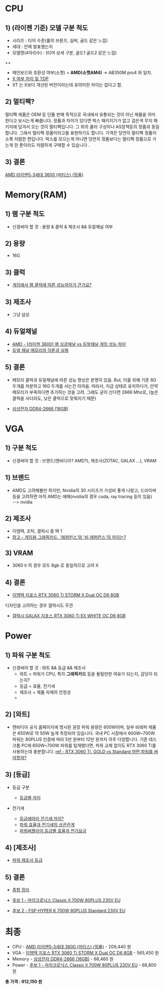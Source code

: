 # CPU
## 1) (라이젠 기준) 모델 구분 척도
- 시리즈 : 티어 수준(롤의 브론즈, 실버, 골드 같은 느낌)
- 세대 : 언제 발표했는지
- 모델명(4자리수) : (티어 상세 구분, 골드1 골드2 같은 느낌)

++  

- 메인보드와 호환성 여부(소켓) = **AMD(소켓AM4)** -> AB350M pro4 와 일치.
- [X 여부 차이 및 TDP](https://blog.naver.com/bravotec/221974515571)
- XT 는 X보다 개선된 버전이라는데 유의미한 차이는 없다고 함.

## 2) 멀티팩?
멀티팩 제품은 OEM 등 단품 판매 목적으로 국내에서 유통되는 것이 아닌 제품을 의미한다고 보시는게 빠릅니다. 정품과 차이가 있다면 박스 패키지가가 없고 검은색 무지 패키지에 담겨서 오는 것이 멀티팩입니다. 그 외의 쿨러 구성이나 AS정책등의 정품과 동일합니다. 그래서 멀티팩 정품이라고들 표현하기도 합니다. 가격은 당연히 멀티팩 정품이 소폭 저렴한 편입니다. 박스를 모으는게 아니면 당연히 정품보다는 멀티팩 정품으로 가는게 한 푼이라도 저렴하게 구매할 수 있습니다 .

## 3) 결론
[AMD 라이젠5-3세대 3600 (마티스) (정품)](http://prod.danawa.com/info/?pcode=8459973&keyword=%EB%9D%BC%EC%9D%B4%EC%A0%A0%205%203600&cate=113990)

  
# Memory(RAM)
## 1) 램 구분 척도
- 신경써야 할 것 : 용량 & 클럭 & 제조사 && 듀얼채널 여부

## 2) 용량
- 16G

## 3) 클럭
- [게임에서 램 클럭에 따른 성능차이가 큰가요?](https://quasarzone.com/bbs/qf_cmr/views/251247)

## 3) 제조사
- 그냥 삼성

## 4) 듀얼채널
- [AMD - [라이젠 3600] 램 싱글채널 vs 듀얼채널 게임 성능 차이](https://quasarzone.com/bbs/qb_tip/views/18287)
- [듀얼 채널 메모리의 이론과 실제](http://blog.naver.com/PostView.nhn?blogId=richardsky9&logNo=221339155378)

## 5) 결론
- 메모리 클럭과 듀얼채널에 따른 성능 향상은 분명히 있음. But, 이를 위해 기존 8G 두개를 처분하고 16G 두개를 사는건 아까움. 따라서, 지금 상태로 유지하다가, 만약 메모리가 부족하다면 추가하는 것을 고려. 그래도 굳이 산다면 2666 Mhz로, (높은 클럭을 사더라도, 낮은 클럭으로 맞춰지기 때문)

- [삼성전자 DDR4-2666 (16GB)](http://prod.danawa.com/info/?pcode=5941995)

# VGA
## 1) 구분 척도
- 신경써야 할 것 : 브랜드(엔비디아? AMD?), 제조사(ZOTAC, GALAX ...), VRAM

## 1) 브랜드
- AMD도 고려해볼만 하지만, Nvidia의 30 시리즈가 가성비 좋게 나왔고, 드라이버 등을 고려하면 아직 AMD는 애매(nvidia의 경우 cuda, ray tracing 등이 있음)  
--> nvidia

## 2) 제조사
- 이엠텍, 조탁, 갤럭시 중 택 1
- [참고 - 게임용 그래픽카드, '레퍼런스'와 '비 레퍼런스'의 차이는?](http://it.chosun.com/site/data/html_dir/2015/06/11/2015061185001.html)
  
## 3) VRAM
- 3060 ti 의 경우 모두 8gb 로 동일하므로 고려 X

## 4) 결론
- [이엠텍 지포스 RTX 3060 Ti STORM X Dual OC D6 8GB](http://prod.danawa.com/info/?pcode=12822224)

디자인을 고려하는 경우 갤럭시도 무관

- [갤럭시 GALAX 지포스 RTX 3060 Ti EX WHITE OC D6 8GB](http://prod.danawa.com/info/?pcode=12822149)

# Power
## 1) 파워 구분 척도
- 신경써야 할 것 : 와트 && 등급 && 제조사
  - 와트 = 파워가 CPU, 특히 **그래픽카드** 등을 돌릴만한 여유가 되는지, 감당이 되는지? 
  - 등급 = 효율, 전기세
  - 제조사 = 제품 자체의 안정성
  - 
## 2) [와트]
- 엔비디아 공식 홈페이지에 명시된 권장 파워 용량은 600W이며, 일부 비레퍼 제품은 650W로 약 50W 높게 측정되어 있습니다. 국내 PC 시장에서 600W~700W 파워는 80PLUS 인증에 따라 5만 원부터 12만 원까지 아주 다양합니다. 기존 데스크톱 PC에 650W~700W 파워를 탑재했다면, 파워 교체 없이도 RTX 3060 Ti를 사용하는데 충분합니다. [ref - RTX 3060 Ti, GOLD vs Standard 어떤 파워를 써야할까?](https://quasarzone.com/bbs/qc_plan/views/18687)

## 3) [등급] 
- 등급 구분
  - [등급별 차이](https://img2.quasarzone.co.kr/img/data/img/qf_power/1907/1907___1281936055.png)

- 전기세
  - [등급에따라 전기세 차이?](https://quasarzone.com/bbs/qf_power/views/53565)
  - [파워 효율과 전기세의 상관관계](http://m.inven.co.kr/board/it/2632/45?category=%B0%B3%B3%E4%C1%A4%B8%AE)
  - [파워써플라이 등급별 효율과 전기요금](https://www.ddengle.com/mining/7818378)

## 4) [제조사]
- [파워 제조사 등급](https://m.blog.naver.com/PostView.nhn?blogId=jewsin&logNo=221981362177&proxyReferer=https:%2F%2Fwww.google.com%2F)

## 5) 결론 
- [종합 정리](https://simneon.tistory.com/117)

- [후보 1 - 마이크로닉스 Classic II 700W 80PLUS 230V EU](http://prod.danawa.com/info/?pcode=1966330)
- [후보 2 - FSP HYPER K 700W 80PLUS Standard 230V EU](http://prod.danawa.com/info/?pcode=5158596)


# **최종**

 - CPU - [AMD 라이젠5-3세대 3600 (마티스) (정품)](http://prod.danawa.com/info/?pcode=8459973) - 209,440 원
 - VGA - [이엠텍 지포스 RTX 3060 Ti STORM X Dual OC D6 8GB](http://prod.danawa.com/info/?pcode=12822224) - 565,450 원
 - Memory - [삼성전자 DDR4-2666 (16GB)](http://prod.danawa.com/info/?pcode=5941995) - 68,460 원
 - Power - [후보 1 - 마이크로닉스 Classic II 700W 80PLUS 230V EU](http://prod.danawa.com/info/?pcode=1966330) - 68,800 원

**총 가격 : 912,150 원**
